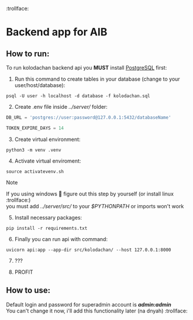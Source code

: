 :trollface:  
# Backend app for AIB

## How to run: 

To run kolodachan backend api you **MUST** install [PostgreSQL](https://www.postgresql.org/download/) first:  


1. Run this command to create tables in your database (change to your user/host/database):
```console
psql -U user -h localhost -d database -f kolodachan.sql
```

2. Create .env file inside *../server/* folder:
```python
DB_URL = 'postgres://user:password@127.0.0.1:5432/databaseName'

TOKEN_EXPIRE_DAYS = 14
``` 

3. Create virtual environment:
```console
python3 -m venv .venv
```

4. Activate virtual enviroment:
```console
source activatevenv.sh
```
> [!NOTE]
> If you using windows :poop: figure out this step by yourself (or install linux :trollface:)    
you must add *../server/src/* to your *$PYTHONPATH* or imports won't work  

5. Install necessary packages:
```
pip install -r requirements.txt
```

6. Finally you can run api with command:
```
uvicorn api:app --app-dir src/kolodachan/ --host 127.0.0.1:8000
```

7. ???

8. PROFIT

## How to use:
Default login and password for superadmin account is ***admin:admin***  
You can't change it now, i'll add this functionality later (na dnyah) :trollface:
